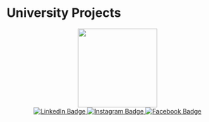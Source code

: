 # University Projects

<div id="header" align="center">
  <img src="https://media.giphy.com/media/v1.Y2lkPTc5MGI3NjExNDlmODQyNGQwOGRhMjFlZWFhNDUzMGYwYzFmMmFhMzM2ZDFhMjkwNiZjdD1z/SHjOSDkKZ18qOHA5B5/giphy.gif" width="180"/>
    <div id="badges">
    <a href="https://www.linkedin.com/in/tabita-lucaciu-24096a194/">
      <img src="https://img.shields.io/badge/LinkedIn-blue?style=for-the-badge&logo=linkedin&logoColor=white" alt="LinkedIn Badge"/>
    </a>
    <a href="https://www.instagram.com/tabitalucaciu/?hl=ro">
      <img src="https://img.shields.io/badge/Instagram-magenta?style=for-the-badge&logo=instagram&logoColor=white" alt="Instagram Badge"/>
    </a>
    <a href="https://www.facebook.com/lucaciu.tabita/">
      <img src="https://img.shields.io/badge/Facebook-blue?style=for-the-badge&logo=facebook&logoColor=white" alt="Facebook Badge"/>
    </a>
  </div>
</div>
